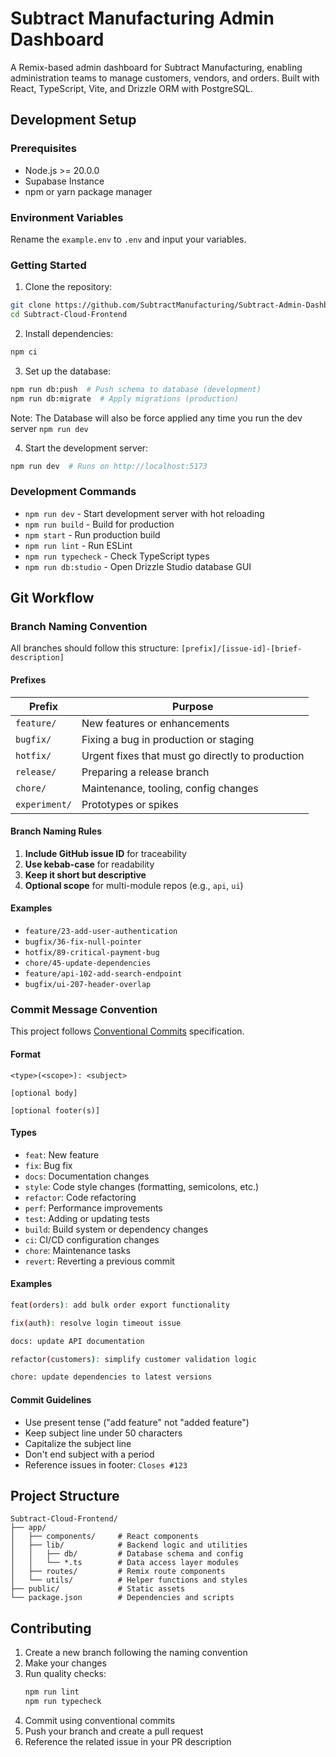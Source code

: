 # Subtract Manufacturing Admin Dashboard

A Remix-based admin dashboard for Subtract Manufacturing, enabling administration teams to manage customers, vendors, and orders. Built with React, TypeScript, Vite, and Drizzle ORM with PostgreSQL.

## Development Setup

### Prerequisites

- Node.js >= 20.0.0
- Supabase Instance
- npm or yarn package manager

### Environment Variables

Rename the `example.env` to `.env` and input your variables.

### Getting Started

1. Clone the repository:

```bash
git clone https://github.com/SubtractManufacturing/Subtract-Admin-Dashboard
cd Subtract-Cloud-Frontend
```

2. Install dependencies:

```bash
npm ci
```

3. Set up the database:

```bash
npm run db:push  # Push schema to database (development)
npm run db:migrate  # Apply migrations (production)
```

Note: The Database will also be force applied any time you run the dev server `npm run dev`

4. Start the development server:

```bash
npm run dev  # Runs on http://localhost:5173
```

### Development Commands

- `npm run dev` - Start development server with hot reloading
- `npm run build` - Build for production
- `npm start` - Run production build
- `npm run lint` - Run ESLint
- `npm run typecheck` - Check TypeScript types
- `npm run db:studio` - Open Drizzle Studio database GUI

## Git Workflow

### Branch Naming Convention

All branches should follow this structure: `[prefix]/[issue-id]-[brief-description]`

#### Prefixes

| Prefix        | Purpose                                          |
| ------------- | ------------------------------------------------ |
| `feature/`    | New features or enhancements                     |
| `bugfix/`     | Fixing a bug in production or staging            |
| `hotfix/`     | Urgent fixes that must go directly to production |
| `release/`    | Preparing a release branch                       |
| `chore/`      | Maintenance, tooling, config changes             |
| `experiment/` | Prototypes or spikes                             |

#### Branch Naming Rules

1. **Include GitHub issue ID** for traceability
2. **Use kebab-case** for readability
3. **Keep it short but descriptive**
4. **Optional scope** for multi-module repos (e.g., `api`, `ui`)

#### Examples

- `feature/23-add-user-authentication`
- `bugfix/36-fix-null-pointer`
- `hotfix/89-critical-payment-bug`
- `chore/45-update-dependencies`
- `feature/api-102-add-search-endpoint`
- `bugfix/ui-207-header-overlap`

### Commit Message Convention

This project follows [Conventional Commits](https://www.conventionalcommits.org/) specification.

#### Format

```
<type>(<scope>): <subject>

[optional body]

[optional footer(s)]
```

#### Types

- `feat`: New feature
- `fix`: Bug fix
- `docs`: Documentation changes
- `style`: Code style changes (formatting, semicolons, etc.)
- `refactor`: Code refactoring
- `perf`: Performance improvements
- `test`: Adding or updating tests
- `build`: Build system or dependency changes
- `ci`: CI/CD configuration changes
- `chore`: Maintenance tasks
- `revert`: Reverting a previous commit

#### Examples

```bash
feat(orders): add bulk order export functionality

fix(auth): resolve login timeout issue

docs: update API documentation

refactor(customers): simplify customer validation logic

chore: update dependencies to latest versions
```

#### Commit Guidelines

- Use present tense ("add feature" not "added feature")
- Keep subject line under 50 characters
- Capitalize the subject line
- Don't end subject with a period
- Reference issues in footer: `Closes #123`

## Project Structure

```
Subtract-Cloud-Frontend/
├── app/
│   ├── components/     # React components
│   ├── lib/            # Backend logic and utilities
│   │   ├── db/         # Database schema and config
│   │   └── *.ts        # Data access layer modules
│   ├── routes/         # Remix route components
│   └── utils/          # Helper functions and styles
├── public/             # Static assets
└── package.json        # Dependencies and scripts
```

## Contributing

1. Create a new branch following the naming convention
2. Make your changes
3. Run quality checks:
   ```bash
   npm run lint
   npm run typecheck
   ```
4. Commit using conventional commits
5. Push your branch and create a pull request
6. Reference the related issue in your PR description
